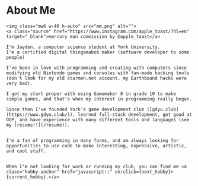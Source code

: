 <script>
const hobbies = ["still modding Nintendo stuff","learning another VScode Vim shortcut","breaking my linux installation","dreaming about being cool enough to use Raylib","finishing my drawabox homework", "learning about the Godot engine","playing the piano","making jazz playlists","thinking about turn-based RPGs","making up new serves in ping pong","mashing in Guilty Gear","reading the new One Piece chapter","emulating retro games","beating my cybergrind high-score","wishing they'd port Final Fantasy Tactics","trying to put on 5 lbs of muscle","designing Mercury Man lore"]

let order = []
let current_hobby = ''
function shuffle_order(){
    while (order.length < hobbies.length){
        let rng = Math.floor(Math.random() * hobbies.length)
        if (!order.includes(rng)){
            order.push(rng)}
    }
    next_hobby()
}

function next_hobby(){
    current_hobby = hobbies[order.pop()]
    console.log(order.length)
    if (order.length == 0){
        shuffle_order()
    }
}

shuffle_order()

</script>

<div class = "home-content flex flex-column ">

# About Me

    <img class="mw6 w-40 h-auto" src="mm.png" alt="">
    <a class="source" href="https://www.instagram.com/apple_toast/?hl=en" target="_blank">mercury man commission by @apple_toast</a>

    I'm Jayden, a computer science student at York University.
    I'm a certified digital thingamabob maker (software developer to some people)

    I've been in love with programming and creating with computers since modifying old Nintendo games and consoles with fan-made hacking tools (don't look for my old starmen.net account, my Earthbound hacks were very bad). 
 
    I got my start proper with using Gamemaker 8 in grade 10 to make simple games, and that's when my interest in programming really began.
  
    Since then I've founded York's game development club ([gdyu.club](https://www.gdyu.club/)), learned full-stack development, got good at OOP, and have experience with many different tools and languages (see my [resume!!](/resume)).

   
    I'm a fan of programming in many forms, and am always looking for opportunities to use code to make interesting, expressive, artistic, and cool stuff.


    When I'm not looking for work or running my club, you can find me <a class="hobby-anchor" href="javascript:;" on:click={next_hobby}>{current_hobby}.</a>
</div>